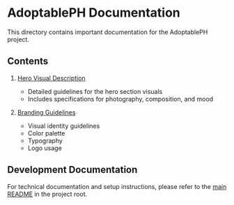 # AdoptablePH Documentation

This directory contains important documentation for the AdoptablePH project.

## Contents

1. [Hero Visual Description](./hero-visual-description.txt)
   - Detailed guidelines for the hero section visuals
   - Includes specifications for photography, composition, and mood

2. [Branding Guidelines](./branding-guidelines.png)
   - Visual identity guidelines
   - Color palette
   - Typography
   - Logo usage

## Development Documentation

For technical documentation and setup instructions, please refer to the [main README](../README.md) in the project root. 